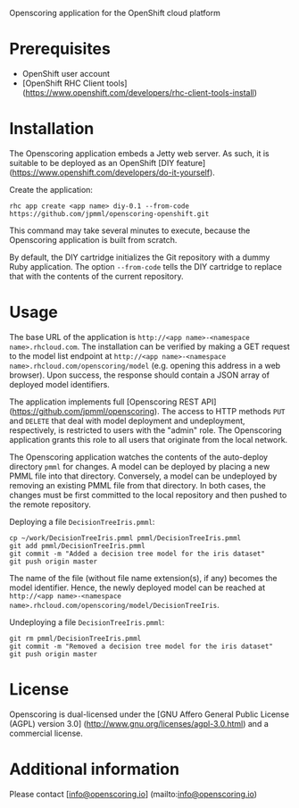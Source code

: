 Openscoring application for the OpenShift cloud platform

# Prerequisites #

* OpenShift user account
* [OpenShift RHC Client tools] (https://www.openshift.com/developers/rhc-client-tools-install)

# Installation #

The Openscoring application embeds a Jetty web server. As such, it is suitable to be deployed as an OpenShift [DIY feature] (https://www.openshift.com/developers/do-it-yourself).

Create the application:
```
rhc app create <app name> diy-0.1 --from-code https://github.com/jpmml/openscoring-openshift.git
```

This command may take several minutes to execute, because the Openscoring application is built from scratch.

By default, the DIY cartridge initializes the Git repository with a dummy Ruby application. The option `--from-code` tells the DIY cartridge to replace that with the contents of the current repository.

# Usage #

The base URL of the application is `http://<app name>-<namespace name>.rhcloud.com`. The installation can be verified by making a GET request to the model list endpoint at `http://<app name>-<namespace name>.rhcloud.com/openscoring/model` (e.g. opening this address in a web browser). Upon success, the response should contain a JSON array of deployed model identifiers.

The application implements full [Openscoring REST API] (https://github.com/jpmml/openscoring). The access to HTTP methods `PUT` and `DELETE` that deal with model deployment and undeployment, respectively, is restricted to users with the "admin" role. The Openscoring application grants this role to all users that originate from the local network.

The Openscoring application watches the contents of the auto-deploy directory `pmml` for changes. A model can be deployed by placing a new PMML file into that directory. Conversely, a model can be undeployed by removing an existing PMML file from that directory. In both cases, the changes must be first committed to the local repository and then pushed to the remote repository.

Deploying a file `DecisionTreeIris.pmml`:
```
cp ~/work/DecisionTreeIris.pmml pmml/DecisionTreeIris.pmml
git add pmml/DecisionTreeIris.pmml
git commit -m "Added a decision tree model for the iris dataset"
git push origin master
```

The name of the file (without file name extension(s), if any) becomes the model identifier. Hence, the newly deployed model can be reached at `http://<app name>-<namespace name>.rhcloud.com/openscoring/model/DecisionTreeIris`.

Undeploying a file `DecisionTreeIris.pmml`:
```
git rm pmml/DecisionTreeIris.pmml
git commit -m "Removed a decision tree model for the iris dataset"
git push origin master
```

# License #

Openscoring is dual-licensed under the [GNU Affero General Public License (AGPL) version 3.0] (http://www.gnu.org/licenses/agpl-3.0.html) and a commercial license.

# Additional information #

Please contact [info@openscoring.io] (mailto:info@openscoring.io)